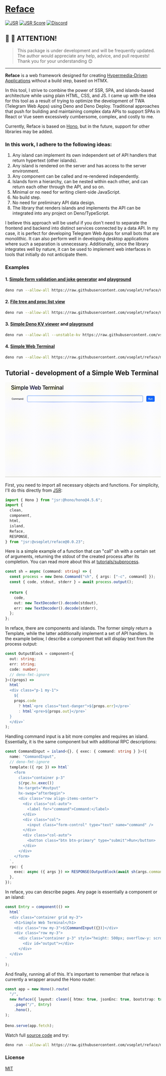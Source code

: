 # [Reface](https://reface.deno.dev/)

[![JSR](https://jsr.io/badges/@vseplet/reface)](https://jsr.io/@vseplet/reface)
[![JSR Score](https://jsr.io/badges/@vseplet/reface/score)](https://jsr.io/@vseplet/reface)
[![Discord](https://img.shields.io/badge/join-chat-blue?logo=discord&logoColor=white)](https://discord.gg/gT4gvVwqb8)

## 👋 👋 ATTENTION!

> This package is under development and will be frequently updated. The author
> would appreciate any help, advice, and pull requests! Thank you for your
> understanding 😊

---

**Reface** is a web framework designed for creating
[Hypermedia-Driven Applications](https://htmx.org/essays/hypermedia-driven-applications/)
without a build step, based on HTMX.

In this tool, I strive to combine the power of SSR, SPA, and islands-based
architecture while using plain HTML, CSS, and JS. I came up with the idea for
this tool as a result of trying to optimize the development of TWA (Telegram Web
Apps) using Deno and Deno Deploy. Traditional approaches that push for building
and maintaining complex data APIs to support SPAs in React or Vue seem
excessively cumbersome, complex, and costly to me.

Currently, Reface is based on [Hono](https://hono.dev/), but in the future,
support for other libraries may be added.

### In this work, I adhere to the following ideas:

1. Any island can implement its own independent set of API handlers that return
   hypertext (other islands).
2. Any island is rendered on the server and has access to the server
   environment.
3. Any component can be called and re-rendered independently.
4. Islands form a hierarchy, can be nested within each other, and can return
   each other through the API, and so on.
5. Minimal or no need for writing client-side JavaScript.
6. No build step.
7. No need for preliminary API data design.
8. The library that renders islands and implements the API can be integrated
   into any project on Deno/TypeScript.

I believe this approach will be useful if you don't need to separate the
frontend and backend into distinct services connected by a data API. In my case,
it is perfect for developing Telegram Web Apps for small bots that are
monolithic. It can also perform well in developing desktop applications where
such a separation is unnecessary. Additionally, since the library integrates
well by nature, it can be used to implement web interfaces in tools that
initially do not anticipate them.

### Examples

#### 1. [Simple form validation and joke generator](./examples/ex1.ts) and [playground](https://dash.deno.com/playground/react-sucks)

```sh
deno run --allow-all https://raw.githubusercontent.com/vseplet/reface/main/examples/ex1.ts
```

#### 2. [File tree and proc list view](./examples/ex2.ts)

```sh
deno run --allow-all https://raw.githubusercontent.com/vseplet/reface/main/examples/ex2.ts
```

#### 3. [Simple Deno KV viewer](./examples/ex3.ts) and [playground](https://dash.deno.com/playground/reface-kv-viewer)

```sh
deno run --allow-all --unstable-kv https://raw.githubusercontent.com/vseplet/reface/main/examples/ex3.ts
```

#### 4. [Simple Web Terminal](./examples/ex4.ts)

```sh
deno run --allow-all https://raw.githubusercontent.com/vseplet/reface/main/examples/ex4.ts
```

## Tutorial - development of a Simple Web Terminal

![img](/ex4.gif)

First, you need to import all necessary objects and functions. For simplicity,
I'll do this directly from [JSR](https://jsr.io/@vseplet/reface):

```ts
import { Hono } from "jsr:@hono/hono@4.5.6";
import {
  clean,
  component,
  html,
  island,
  Reface,
  RESPONSE,
} from "jsr:@vseplet/reface@0.0.23";
```

Here is a simple example of a function that can "call" sh with a certain set of
arguments, returning the stdout of the created process after its completion. You
can read more about this at
[tutorials/subprocess](https://docs.deno.com/runtime/tutorials/subprocess/).

```ts
const sh = async (command: string) => {
  const process = new Deno.Command("sh", { args: ["-c", command] });
  const { code, stdout, stderr } = await process.output();

  return {
    code,
    out: new TextDecoder().decode(stdout),
    err: new TextDecoder().decode(stderr),
  };
};
```

In reface, there are components and islands. The former simply return a
Template, while the latter additionally implement a set of API handlers. In the
example below, I describe a component that will display text from the process
output:

```ts
const OutputBlock = component<{
  out: string;
  err: string;
  code: number;
  // deno-fmt-ignore
}>((props) =>
  html`
  <div class="p-1 my-1">
    ${
    props.code
      ? html`<pre class="text-danger">${props.err}</pre>`
      : html`<pre>${props.out}</pre>`
  }
  </div>`
);
```

Handling command input is a bit more complex and requires an island.
Essentially, it is the same component but with additional RPC descriptions:

```ts
const CommandInput = island<{}, { exec: { command: string } }>({
  name: "CommandInput",
  // deno-fmt-ignore
  template:({ rpc }) => html`
    <form
      class="container p-3"
      ${rpc.hx.exec()}
      hx-target="#output"
      hx-swap="afterbegin">
      <div class="row align-items-center">
        <div class="col-auto">
          <label for="command">Command:</label>
        </div>
        <div class="col">
          <input class="form-control" type="text" name="command" />
        </div>
        <div class="col-auto">
          <button class="btn btn-primary" type="submit">Run</button>
        </div>
      </div>
    </form>
  `,
  rpc: {
    exec: async ({ args }) => RESPONSE(OutputBlock(await sh(args.command))),
  },
});
```

In reface, you can describe pages. Any page is essentially a component or an
island:

```ts
const Entry = component(() =>
  html`
  <div class="container grid my-3">
    <h1>Simple Web Terminal</h1>
    <div class="row my-3">${CommandInput({})}</div>
    <div class="row my-3">
      <div class="container p-3" style="height: 500px; overflow-y: scroll">
        <div id="output"></div>
      </div>
  </div>
`
);
```

And finally, running all of this. It's important to remember that reface is
currently a wrapper around the Hono router:

```ts
const app = new Hono().route(
  "/",
  new Reface({ layout: clean({ htmx: true, jsonEnc: true, bootstrap: true }) })
    .page("/", Entry)
    .hono(),
);

Deno.serve(app.fetch);
```

Watch full [source code](./examples/ex4.ts) and try:

```sh
deno run --allow-all https://raw.githubusercontent.com/vseplet/reface/main/examples/ex4.ts
```

### License

[MIT](./LICENSE)

